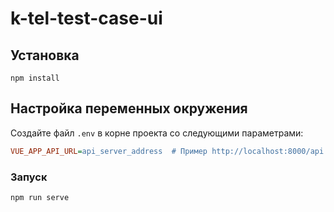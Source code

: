 # k-tel-test-case-ui

## Установка
```
npm install
```

## Настройка переменных окружения
Создайте файл `.env` в корне проекта со следующими параметрами:

```ini
VUE_APP_API_URL=api_server_address  # Пример http://localhost:8000/api
```

### Запуск
```
npm run serve
```
